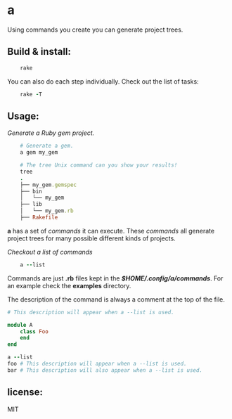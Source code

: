 # a
Using commands you create you can generate project trees.

## Build & install:
```ruby
    rake
```

You can also do each step individually. Check out the list of tasks:
```ruby
    rake -T
```

## Usage:
*Generate a Ruby gem project.*
```ruby
    # Generate a gem.
    a gem my_gem

    # The tree Unix command can you show your results!
    tree
    .
    ├── my_gem.gemspec
    ├── bin
    │   └── my_gem
    ├── lib
    │   └── my_gem.rb
    ├── Rakefile
```

**a** has a set of *commands* it can execute. These *commands* all
generate project trees for many possible different kinds of projects.

*Checkout a list of commands*
```ruby
    a --list
```

Commands are just **.rb** files kept in the ***$HOME/.config/a/commands***.
For an example check the **examples** directory.

The description of the command is always a comment at the top of the file.
```ruby
# This description will appear when a --list is used.

module A
    class Foo
    end
end

a --list
foo # This description will appear when a --list is used.
bar # This description will also appear when a --list is used.
```

## license:
MIT
